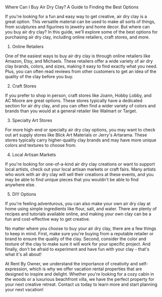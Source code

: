 Where Can I Buy Air Dry Clay? A Guide to Finding the Best Options

If you're looking for a fun and easy way to get creative, air dry clay is a great option. This versatile material can be used to make all sorts of things, from sculptures and figurines to jewelry and home decor. But where can you buy air dry clay? In this guide, we'll explore some of the best options for purchasing air dry clay, including online retailers, craft stores, and more.

1. Online Retailers

One of the easiest ways to buy air dry clay is through online retailers like Amazon, Etsy, and Michaels. These retailers offer a wide variety of air dry clay brands, colors, and sizes, making it easy to find exactly what you need. Plus, you can often read reviews from other customers to get an idea of the quality of the clay before you buy.

2. Craft Stores

If you prefer to shop in person, craft stores like Joann, Hobby Lobby, and AC Moore are great options. These stores typically have a dedicated section for air dry clay, and you can often find a wider variety of colors and brands than you would at a general retailer like Walmart or Target.

3. Specialty Art Stores

For more high-end or specialty air dry clay options, you may want to check out art supply stores like Blick Art Materials or Jerry's Artarama. These stores typically carry higher-quality clay brands and may have more unique colors and textures to choose from.

4. Local Artisan Markets

If you're looking for one-of-a-kind air dry clay creations or want to support local artists, check out your local artisan markets or craft fairs. Many artists who work with air dry clay will sell their creations at these events, and you may be able to find unique pieces that you wouldn't be able to find anywhere else.

5. DIY Options

If you're feeling adventurous, you can also make your own air dry clay at home using simple ingredients like flour, salt, and water. There are plenty of recipes and tutorials available online, and making your own clay can be a fun and cost-effective way to get creative.

No matter where you choose to buy your air dry clay, there are a few things to keep in mind. First, make sure you're buying from a reputable retailer or brand to ensure the quality of the clay. Second, consider the color and texture of the clay to make sure it will work for your specific project. And finally, don't be afraid to experiment and have fun with your clay - that's what it's all about!

At Rent By Owner, we understand the importance of creativity and self-expression, which is why we offer vacation rental properties that are designed to inspire and delight. Whether you're looking for a cozy cabin in the woods or a luxurious beachfront villa, we have the perfect property for your next creative retreat. Contact us today to learn more and start planning your next vacation!
